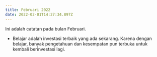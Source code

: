 ```yaml
---
title: Februari 2022
date: 2022-02-01T14:27:34.897Z
---
```

Ini adalah catatan pada bulan Februari.

* Belajar adalah investasi terbaik yang ada sekarang. Karena dengan belajar, banyak pengetahuan dan kesempatan pun terbuka untuk kembali berinvestasi lagi.